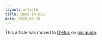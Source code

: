 ```yaml
---
layout: article
title: DBus in GJS
date: 2020-02-16
---
```


This article has moved to [D-Bus][d-bus] on [gjs.guide][gjs-guide].

[d-bus]: https://gjs.guide/guides/gio/dbus.html
[gjs-guide]: https://gjs.guide/

